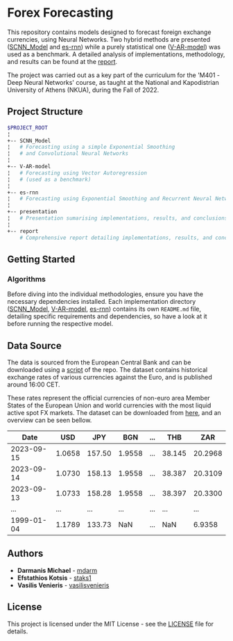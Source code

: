 # Forex Forecasting

This repository contains models designed to forecast foreign exchange currencies, using Neural Networks. Two hybrid methods are presented ([SCNN_Model](SCNN_Model) and [es-rnn](es-rnn)) while a purely statistical one ([V-AR-model](V-AR-model)) was used as a benchmark. A detailed analysis of implementations, methodology, and results can be found at the [report](report/report.pdf).

The project was carried out as a key part of the curriculum for the 'Μ401 - Deep Neural Networks' course, as taught at the National and Kapodistrian University of Athens (NKUA), during the Fall of 2022. 


## Project Structure

```bash
$PROJECT_ROOT
¦
+-- SCNN_Model 
¦   # Forecasting using a simple Exponential Smoothing
¦   # and Convolutional Neural Networks
¦
+-- V-AR-model 
¦   # Forecasting using Vector Autoregression
¦   # (used as a benchmark)
¦
+-- es-rnn 
¦   # Forecasting using Exponential Smoothing and Recurrent Neural Networks
¦
+-- presentation 
¦   # Presentation sumarising implementations, results, and conclusions 
¦
+-- report 
    # Comprehensive report detailing implementations, results, and conclusions
```

## Getting Started

### Algorithms

Before diving into the individual methodologies, ensure you have the necessary dependencies installed. Each implementation directory ([SCNN_Model](SCNN_Model), [V-AR-model](V-AR-model), [es-rnn](es-rnn)) contains its own `README.md` file, detailing specific requirements and dependencies, so have a look at it before running the respective model.


## Data Source

The data is sourced from the European Central Bank and can be downloaded using a [script](es-rnn/fetch_data.py) of the repo. The dataset contains historical exchange rates of various currencies against the Euro, and is published around 16:00 CET.

These rates represent the official currencies of non-euro area Member States of the European Union and world currencies with the most liquid active spot FX markets. The dataset can be downloaded from [here](https://www.ecb.europa.eu/stats/policy_and_exchange_rates/euro_reference_exchange_rates/html/index.en.html), and an overview can be seen bellow.

| Date       | USD   | JPY   | BGN   | ... | THB   | ZAR   |
|------------|-------|-------|-------|-----|-------|-------|
| 2023-09-15 | 1.0658| 157.50| 1.9558| ... | 38.145| 20.2968|
| 2023-09-14 | 1.0730| 158.13| 1.9558| ... | 38.387| 20.3109|
| 2023-09-13 | 1.0733| 158.28| 1.9558| ... | 38.397| 20.3300|
| ...        | ...   | ...   | ...   | ... | ...   | ...   |
| 1999-01-04 | 1.1789| 133.73| NaN   | ... | NaN   | 6.9358 |


## Authors

* **Darmanis Michael** - [mdarm](https://github.com/mdarm)
* **Efstathios Kotsis** - [staks1](https://github.com/staks1)
* **Vasilis Venieris** - [vasilisvenieris](https://github.com/vasilisvenieris)


## License

This project is licensed under the MIT License - see the [LICENSE](LICENSE) file for details.
